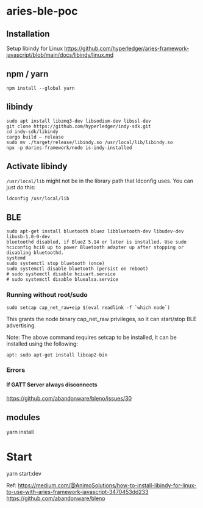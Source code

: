 # aries-ble-poc
## Installation
Setup libindy for Linux
https://github.com/hyperledger/aries-framework-javascript/blob/main/docs/libindy/linux.md

## npm / yarn

```bash=
npm install --global yarn
```
##  libindy
```bash=
sudo apt install libzmq3-dev libsodium-dev libssl-dev
git clone https://github.com/hyperledger/indy-sdk.git
​cd indy-sdk/libindy
cargo build — release
sudo mv ./target/release/libindy.so /usr/local/lib/libindy.so
npx -p @aries-framework/node is-indy-installed
```




## Activate libindy
`/usr/local/lib` might not be in the library path that ldconfig uses. You can just do this:
```bash=
ldconfig /usr/local/lib
```

## BLE
```bash=
sudo apt-get install bluetooth bluez libbluetooth-dev libudev-dev libusb-1.0-0-dev
bluetoothd disabled, if BlueZ 5.14 or later is installed. Use sudo hciconfig hci0 up to power Bluetooth adapter up after stopping or disabling bluetoothd.
systemd
sudo systemctl stop bluetooth (once)
sudo systemctl disable bluetooth (persist on reboot)
# sudo systemctl disable hciuart.service
# sudo systemctl disable bluealsa.service
```

### Running without root/sudo
```bash=
sudo setcap cap_net_raw+eip $(eval readlink -f `which node`)
```
This grants the node binary cap_net_raw privileges, so it can start/stop BLE advertising.

Note: The above command requires setcap to be installed, it can be installed using the following:
```bash=
apt: sudo apt-get install libcap2-bin
```

### Errors
#### If GATT Server always disconnects
https://github.com/abandonware/bleno/issues/30

## modules
yarn install

# Start
yarn start:dev



Ref:
https://medium.com/@AnimoSolutions/how-to-install-libindy-for-linux-to-use-with-aries-framework-javascript-3470453dd233
https://github.com/abandonware/bleno
